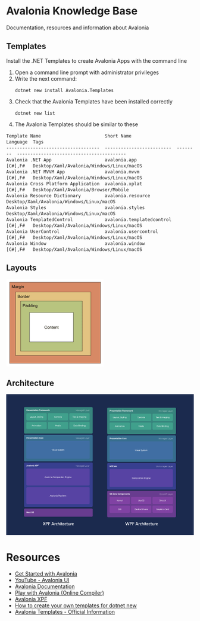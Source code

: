 # Avalonia Knowledge Base
Documentation, resources and information about Avalonia


## Templates
Install the .NET Templates to create Avalonia Apps with the command line
1) Open a command line prompt with administrator privileges
2) Write the next command:
   ```
   dotnet new install Avalonia.Templates
   ```
3) Check that the Avalonia Templates have been installed correctly
   ```
   dotnet new list
   ```  
4) The Avalonia Templates should be similar to these
  ```
Template Name                        Short Name                 Language  Tags
-----------------------------------  -------------------------  --------  -----------------------------------------
Avalonia .NET App                    avalonia.app               [C#],F#   Desktop/Xaml/Avalonia/Windows/Linux/macOS
Avalonia .NET MVVM App               avalonia.mvvm              [C#],F#   Desktop/Xaml/Avalonia/Windows/Linux/macOS
Avalonia Cross Platform Application  avalonia.xplat             [C#],F#   Desktop/Xaml/Avalonia/Browser/Mobile
Avalonia Resource Dictionary         avalonia.resource                    Desktop/Xaml/Avalonia/Windows/Linux/macOS
Avalonia Styles                      avalonia.styles                      Desktop/Xaml/Avalonia/Windows/Linux/macOS
Avalonia TemplatedControl            avalonia.templatedcontrol  [C#],F#   Desktop/Xaml/Avalonia/Windows/Linux/macOS
Avalonia UserControl                 avalonia.usercontrol       [C#],F#   Desktop/Xaml/Avalonia/Windows/Linux/macOS
Avalonia Window                      avalonia.window            [C#],F#   Desktop/Xaml/Avalonia/Windows/Linux/macOS
  ```


## Layouts

<img src="/assets/images/Avalonia_Layout.png" />


## Architecture

<img src="/assets/images/Avalonia_Architecture.png" width="600" height="377" />


# Resources
* [Get Started with Avalonia](https://avaloniaui.net/gettingstarted)
* [YouTube - Avalonia UI](https://www.youtube.com/@avaloniaui/videos)
* [Avalonia Documentation](https://docs.avaloniaui.net/)
* [Play with Avalonia (Online Compiler)](https://play.avaloniaui.net/)
* [Avalonia XPF](https://avaloniaui.net/xpf)
* [How to create your own templates for dotnet new](https://devblogs.microsoft.com/dotnet/how-to-create-your-own-templates-for-dotnet-new/)
* [Avalonia Templates - Official Information](https://github.com/avaloniaui/avalonia-dotnet-templates)

